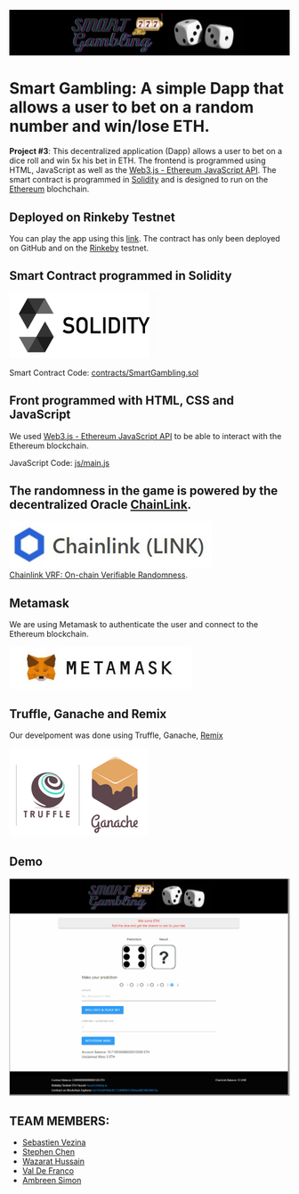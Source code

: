 ![HeaderLogo](images/Header.jpg)  

# Smart Gambling: A simple Dapp that allows a user to bet on a random number and win/lose ETH.  

**Project #3**: This decentralized application (Dapp) allows a user to bet on a dice roll and win 5x his bet in ETH. The frontend is programmed using HTML, JavaScript as well as the [Web3.js - Ethereum JavaScript API](https://web3js.readthedocs.io/). The smart contract is programmed in [Solidity](https://docs.soliditylang.org/) and is designed to run on the [Ethereum](https://ethereum.org/en/) blochchain.  

## Deployed on Rinkeby Testnet  

You can play the app using this [link](https://fintechcamp.github.io/SmartGambling/). The contract has only been deployed on GitHub and on the [Rinkeby](https://www.rinkeby.io/) testnet.

## Smart Contract programmed in Solidity  

![Solidity](images/Solidity.png)  

Smart Contract Code: [contracts/SmartGambling.sol](contracts/SmartGambling.sol)

## Front programmed with HTML, CSS and JavaScript  

We used [Web3.js - Ethereum JavaScript API](https://web3js.readthedocs.io/) to be able to interact with the Ethereum blockchain.  

JavaScript Code: [js/main.js](js/main.js)  

## The randomness in the game is powered by the decentralized Oracle [ChainLink](https://chain.link/solutions/chainlink-vrf). 

[![Logo](images/ChainLinkLogo.jpg)](https://chain.link/solutions/chainlink-vrf)  
[Chainlink VRF: On-chain Verifiable Randomness](https://blog.chain.link/verifiable-random-functions-vrf-random-number-generation-rng-feature/). 

## Metamask  

We are using Metamask to authenticate the user and connect to the Ethereum blockchain.  

[![Logo](images/MetaMaskLogo.jpg)](https://metamask.io/)

## Truffle, Ganache and Remix  

Our develpoment was done using Truffle, Ganache, [Remix](https://remix.ethereum.org/)  

[![Logo](images/ganache.png)](https://www.trufflesuite.com/)  

## Demo  

[![Demo](images/Demo.gif)](https://fintechcamp.github.io/SmartGambling/)


## TEAM MEMBERS:  

- [Sebastien Vezina](https://github.com/SebCoding)
- [Stephen Chen](https://github.com/schenht)
- [Wazarat Hussain](https://github.com/wazarat)
- [Val De Franco](https://github.com/DEFRANCOV)
- [Ambreen Simon](https://github.com/ambreen2002)

